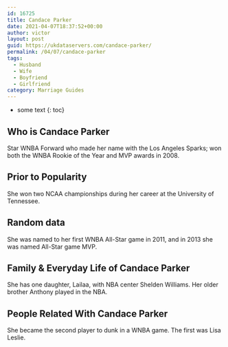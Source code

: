 ```yaml
---
id: 16725
title: Candace Parker
date: 2021-04-07T18:37:52+00:00
author: victor
layout: post
guid: https://ukdataservers.com/candace-parker/
permalink: /04/07/candace-parker
tags:
  - Husband
  - Wife
  - Boyfriend
  - Girlfriend
category: Marriage Guides
---
```


* some text
{: toc}


## Who is Candace Parker



Star WNBA Forward who made her name with the Los Angeles Sparks; won both the WNBA Rookie of the Year and MVP awards in 2008.

                
                
                
## Prior to Popularity



She won two NCAA championships during her career at the University of Tennessee.

                
                
                
## Random data



She was named to her first WNBA All-Star game in 2011, and in 2013 she was named All-Star game MVP.

                
                
                
## Family & Everyday Life of Candace Parker



She has one daughter, Lailaa, with NBA center Shelden Williams. Her older brother Anthony played in the NBA.

                
                
                
## People Related With Candace Parker



She became the second player to dunk in a WNBA game. The first was Lisa Leslie.

                
              
            
          
          
          